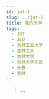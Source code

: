 ```yaml
---
id: jut-1
slug: ../jut-1
title: 我的大学
tags:
  - JUT
  - JLU
  - 吉林工业大学
  - 吉林工大
  - 吉林大学
  - 吉林大学东区
  - 长春
  - 吉林
---
```


> ...
